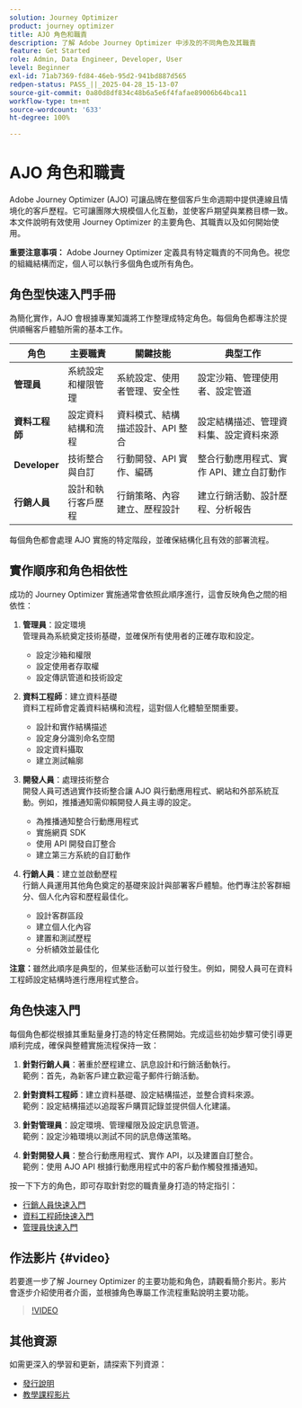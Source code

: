 ```yaml
---
solution: Journey Optimizer
product: journey optimizer
title: AJO 角色和職責
description: 了解 Adobe Journey Optimizer 中涉及的不同角色及其職責
feature: Get Started
role: Admin, Data Engineer, Developer, User
level: Beginner
exl-id: 71ab7369-fd84-46eb-95d2-941bd887d565
redpen-status: PASS_||_2025-04-28_15-13-07
source-git-commit: 0a80d8df834c48b6a5e6f4fafae89006b64bca11
workflow-type: tm+mt
source-wordcount: '633'
ht-degree: 100%

---
```



# AJO 角色和職責

Adobe Journey Optimizer (AJO) 可讓品牌在整個客戶生命週期中提供連線且情境化的客戶歷程。它可讓團隊大規模個人化互動，並使客戶期望與業務目標一致。本文件說明有效使用 Journey Optimizer 的主要角色、其職責以及如何開始使用。

**重要注意事項：** Adobe Journey Optimizer 定義具有特定職責的不同角色。視您的組織結構而定，個人可以執行多個角色或所有角色。

## 角色型快速入門手冊

為簡化實作，AJO 會根據專業知識將工作整理成特定角色。每個角色都專注於提供順暢客戶體驗所需的基本工作。

| 角色 | 主要職責 | 關鍵技能 | 典型工作 |
|-------------------|----------------------------------|--------------------------------|-----------------------------------------------|
| **管理員** | 系統設定和權限管理 | 系統設定、使用者管理、安全性 | 設定沙箱、管理使用者、設定管道 |
| **資料工程師** | 設定資料結構和流程 | 資料模式、結構描述設計、API 整合 | 設定結構描述、管理資料集、設定資料來源 |
| **Developer** | 技術整合與自訂 | 行動開發、API 實作、編碼 | 整合行動應用程式、實作 API、建立自訂動作 |
| **行銷人員** | 設計和執行客戶歷程 | 行銷策略、內容建立、歷程設計 | 建立行銷活動、設計歷程、分析報告 |

每個角色都會處理 AJO 實施的特定階段，並確保結構化且有效的部署流程。

## 實作順序和角色相依性

成功的 Journey Optimizer 實施通常會依照此順序進行，這會反映角色之間的相依性：

1. **管理員**：設定環境\
   管理員為系統奠定技術基礎，並確保所有使用者的正確存取和設定。
   * 設定沙箱和權限
   * 設定使用者存取權
   * 設定傳訊管道和技術設定

2. **資料工程師**：建立資料基礎\
   資料工程師會定義資料結構和流程，這對個人化體驗至關重要。
   * 設計和實作結構描述
   * 設定身分識別命名空間
   * 設定資料攝取
   * 建立測試輪廓

3. **開發人員**：處理技術整合\
   開發人員可透過實作技術整合讓 AJO 與行動應用程式、網站和外部系統互動。例如，推播通知需仰賴開發人員主導的設定。
   * 為推播通知整合行動應用程式
   * 實施網頁 SDK
   * 使用 API 開發自訂整合
   * 建立第三方系統的自訂動作

4. **行銷人員**：建立並啟動歷程\
   行銷人員運用其他角色奠定的基礎來設計與部署客戶體驗。他們專注於客群細分、個人化內容和歷程最佳化。
   * 設計客群區段
   * 建立個人化內容
   * 建置和測試歷程
   * 分析績效並最佳化

**注意：**&#x200B;雖然此順序是典型的，但某些活動可以並行發生。例如，開發人員可在資料工程師設定結構時進行應用程式整合。

## 角色快速入門

每個角色都從根據其重點量身打造的特定任務開始。完成這些初始步驟可使引導更順利完成，確保與整體實施流程保持一致：

1. **針對行銷人員**：著重於歷程建立、訊息設計和行銷活動執行。\
   範例：首先，為新客戶建立歡迎電子郵件行銷活動。

2. **針對資料工程師**：建立資料基礎、設定結構描述，並整合資料來源。\
   範例：設定結構描述以追蹤客戶購買記錄並提供個人化建議。

3. **針對管理員**：設定環境、管理權限及設定訊息管道。\
   範例：設定沙箱環境以測試不同的訊息傳送策略。

4. **針對開發人員**：整合行動應用程式、實作 API，以及建置自訂整合。\
   範例：使用 AJO API 根據行動應用程式中的客戶動作觸發推播通知。

按一下下方的角色，即可存取針對您的職責量身打造的特定指引：

* [行銷人員快速入門](path/marketer.md)
* [資料工程師快速入門](path/data-engineer.md)
* [管理員快速入門](path/administrator.md)

## 作法影片 {#video}

若要進一步了解 Journey Optimizer 的主要功能和角色，請觀看簡介影片。影片會逐步介紹使用者介面，並根據角色專屬工作流程重點說明主要功能。

>[!VIDEO](https://video.tv.adobe.com/v/3424995?quality=12)

## 其他資源

如需更深入的學習和更新，請探索下列資源：

* [發行說明](../rn/release-notes.md)
* [教學課程影片](https://experienceleague.adobe.com/docs/journey-optimizer-learn/tutorials/overview.html?lang=zh-Hant)
